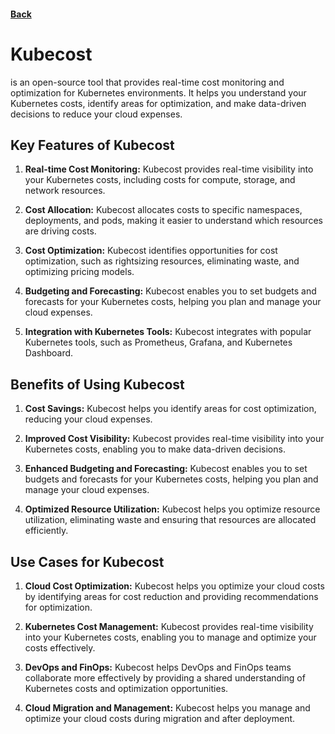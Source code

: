 #### [Back](./README.md)

# Kubecost 
is an open-source tool that provides real-time cost monitoring and optimization for Kubernetes environments. It helps you understand your Kubernetes costs, identify areas for optimization, and make data-driven decisions to reduce your cloud expenses.

## Key Features of Kubecost
1. **Real-time Cost Monitoring:** Kubecost provides real-time visibility into your Kubernetes costs, including costs for compute, storage, and network resources.

2. **Cost Allocation:** Kubecost allocates costs to specific namespaces, deployments, and pods, making it easier to understand which resources are driving costs.

3. **Cost Optimization:** Kubecost identifies opportunities for cost optimization, such as rightsizing resources, eliminating waste, and optimizing pricing models.

4. **Budgeting and Forecasting:** Kubecost enables you to set budgets and forecasts for your Kubernetes costs, helping you plan and manage your cloud expenses.

5. **Integration with Kubernetes Tools:** Kubecost integrates with popular Kubernetes tools, such as Prometheus, Grafana, and Kubernetes Dashboard.

## Benefits of Using Kubecost
1. **Cost Savings:** Kubecost helps you identify areas for cost optimization, reducing your cloud expenses.

2. **Improved Cost Visibility:** Kubecost provides real-time visibility into your Kubernetes costs, enabling you to make data-driven decisions.

3. **Enhanced Budgeting and Forecasting:** Kubecost enables you to set budgets and forecasts for your Kubernetes costs, helping you plan and manage your cloud expenses.

4. **Optimized Resource Utilization:** Kubecost helps you optimize resource utilization, eliminating waste and ensuring that resources are allocated efficiently.

## Use Cases for Kubecost
1. **Cloud Cost Optimization:** Kubecost helps you optimize your cloud costs by identifying areas for cost reduction and providing recommendations for optimization.

2. **Kubernetes Cost Management:** Kubecost provides real-time visibility into your Kubernetes costs, enabling you to manage and optimize your costs effectively.

3. **DevOps and FinOps:** Kubecost helps DevOps and FinOps teams collaborate more effectively by providing a shared understanding of Kubernetes costs and optimization opportunities.

4. **Cloud Migration and Management:** Kubecost helps you manage and optimize your cloud costs during migration and after deployment.
